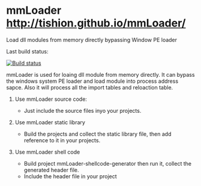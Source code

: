 # mmLoader http://tishion.github.io/mmLoader/

Load dll modules from memory directly bypassing Window PE loader

Last build status:

[![Build status](https://ci.appveyor.com/api/projects/status/uyat3s3g76crdbkp?svg=true)](https://ci.appveyor.com/project/tishion/mmloader)

mmLoader is used for loaing dll module from memory directly. It can bypass the windows system PE loader and load module into process  address sapce. Also it will process all the import tables and reloaction table.

1. Use mmLoader source code:
   - Just include the source files inyo your projects.

2. Use mmLoader static library
    - Build the projects and collect the static library file, then add reference to it in your projects.

3. Use mmLoader shell code
   - Build project mmLoader-shellcode-generator then run it, collect the generated header file. 
   - Include the header file in your project
